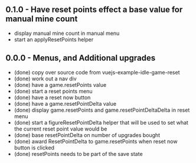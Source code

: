 
## 0.1.0 - Have reset points effect a base value for manual mine count
* display manual mine count in manual menu
* start an applyResetPoints helper

## 0.0.0 - Menus, and Additional upgrades
* (done) copy over source code from vuejs-example-idle-game-reset
* (done) work out a nav div
* (done) have a game.resetPoints value
* (done) start a reset points menu
* (done) have a reset now button
* (done) have a game.resetPointDelta value
* (done) display game.resetPoints and game.resetPointDeltaDelta in reset menu
* (done) start a figureResetPointDelta helper that will be used to set what the current reset point value would be
* (done) base resetPointDelta on number of upgrades bought
* (done) award ResetPointDelta to game.resetPoints when reset now button is clicked
* (done) resetPoints needs to be part of the save state
